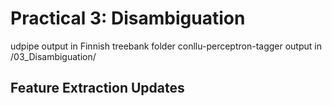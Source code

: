# Practical 3: Disambiguation
udpipe output in Finnish treebank folder
conllu-perceptron-tagger output in /03_Disambiguation/

## Feature Extraction Updates
